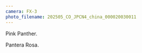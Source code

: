 ```yaml
---
camera: FX-3
photo_filename: 202505_CO_JPCN4_china_000020030011
---
```


Pink Panther.

Pantera Rosa.